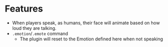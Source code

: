 # Features
- When players speak, as humans, their face will animate based on how loud they are talking.
- `.emotion`/`.emote` command
  - The plugin will reset to the Emotion defined here when not speaking
